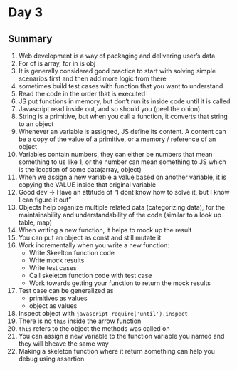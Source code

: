 # Day 3

## Summary

1) Web development is a way of packaging and delivering user’s data
2) For of is array, for in is obj
3) It is generally considered good practice to start with solving simple scenarios first and then add more logic from there 
4) sometimes build test cases with function that you want to understand 
5) Read the code in the order that is executed 
6) JS put functions in memory, but don’t run its inside code until it is called
7) Javascript read inside out, and so should you (peel the onion)
8) String is a primitive, but when you call a function, it converts that string to an object 
9) Whenever an variable is assigned,  JS define its content. A content can be a copy of the value of a primitive, or a memory / reference of an object 
10) Variables contain numbers, they can either be numbers that mean something to us like  1, or the number can mean something to JS which is the location of some data(array, object)
11) When we assign a new variable a value based on another variable, it is copying the VALUE inside that original variable 
12) Good dev -> Have an attitude of “I dont know how to solve it, but I know I can figure it out”
13) Objects help organize multiple related data  (categorizing data), for the maintainability and understandability of the code (similar to a look up table, map)
14) When writing a new function, it helps to mock up the result 
15) You can put an object as const and still mutate it 
16) Work incrementally when you write a new function:
    * Write Skeelton function code
    * Write mock results
    * Write test cases
    * Call skeleton function code with test case
    * Work towards getting your function to return the mock results
17) Test case can be generalized as
    * primitives as values
    * object as values
18) Inspect object with ```javascript require('until').inspect```
19) There is no `this` inside the arrow function  
20) `this` refers to the object the methods was called on
21) You can assign a new variable to the function variable you named and they will bheave the same way
22) Making a skeleton function where it return something can help you debug using assertion 